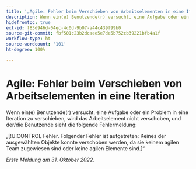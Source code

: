 ```yaml
---
title: '„Agile: Fehler beim Verschieben von Arbeitselementen in eine Iteration“'
description: Wenn ein(e) Benutzende(r) versucht, eine Aufgabe oder ein Problem in eine Iteration zu verschieben, wird das Arbeitselement nicht verschoben, und der/die Benutzende sieht eine Fehlermeldung.
hidefromtoc: true
exl-id: f83d946d-04ec-4c0d-9b07-a44c439f99b0
source-git-commit: fbf501c23b2dcaee5e7de5b752cb39221bfb4a1f
workflow-type: ht
source-wordcount: '101'
ht-degree: 100%

---
```


# Agile: Fehler beim Verschieben von Arbeitselementen in eine Iteration

Wenn ein(e) Benutzende(r) versucht, eine Aufgabe oder ein Problem in eine Iteration zu verschieben, wird das Arbeitselement nicht verschoben, und der/die Benutzende sieht die folgende Fehlermeldung:

„[!UICONTROL Fehler. Folgender Fehler ist aufgetreten: Keines der ausgewählten Objekte konnte verschoben werden, da sie keinem agilen Team zugewiesen sind oder keine agilen Elemente sind.]“

_Erste Meldung am 31. Oktober 2022._
